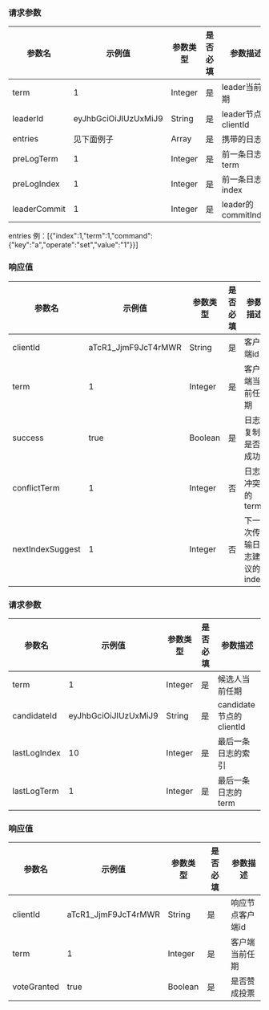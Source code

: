 ### 请求参数
| 参数名 | 示例值 | 参数类型 | 是否必填 | 参数描述 |
| --- | --- | --- | --- | ---- |
| term | 1 | Integer | 是 | leader当前任期 |
| leaderId | eyJhbGciOiJIUzUxMiJ9 | String | 是 | leader节点的clientId |
| entries | 见下面例子 | Array | 是 | 携带的日志 |
| preLogTerm | 1 | Integer | 是 | 前一条日志的term |
| preLogIndex | 1 | Integer | 是 | 前一条日志的index |
| leaderCommit | 1 | Integer | 是 | leader的commitIndex |

entries 例：[{"index":1,"term":1,"command":{"key":"a","operate":"set","value":"1"}}]

### 响应值
| 参数名 | 示例值 | 参数类型 | 是否必填 | 参数描述 |
| --- | --- | --- | --- | ---- |
| clientId | aTcR1_JjmF9JcT4rMWR | String | 是 | 客户端id |
| term | 1 | Integer | 是 | 客户端当前任期 |
| success | true | Boolean | 是 | 日志复制是否成功 |
| conflictTerm | 1 | Integer | 否 | 日志冲突的term |
| nextIndexSuggest | 1 | Integer | 否 | 下一次传输日志建议的index |

### 请求参数
| 参数名 | 示例值 | 参数类型 | 是否必填 | 参数描述 |
| --- | --- | --- | --- | ---- |
| term | 1 | Integer | 是 | 候选人当前任期 |
| candidateId | eyJhbGciOiJIUzUxMiJ9 | String | 是 | candidate节点的clientId |
| lastLogIndex | 10 | Integer | 是 | 最后一条日志的索引 |
| lastLogTerm | 1 | Integer | 是 | 最后一条日志的term |

### 响应值
| 参数名 | 示例值 | 参数类型 | 是否必填 | 参数描述 |
| --- | --- | --- | --- | ---- |
| clientId | aTcR1_JjmF9JcT4rMWR | String | 是 | 响应节点客户端id |
| term | 1 | Integer | 是 | 客户端当前任期 |
| voteGranted | true | Boolean | 是 | 是否赞成投票 |


